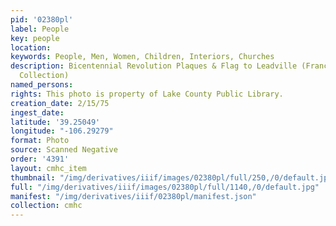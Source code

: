 ```yaml
---
pid: '02380pl'
label: People
key: people
location: 
keywords: People, Men, Women, Children, Interiors, Churches
description: Bicentennial Revolution Plaques & Flag to Leadville (Francis Bochatey
  Collection)
named_persons: 
rights: This photo is property of Lake County Public Library.
creation_date: 2/15/75
ingest_date: 
latitude: '39.25049'
longitude: "-106.29279"
format: Photo
source: Scanned Negative
order: '4391'
layout: cmhc_item
thumbnail: "/img/derivatives/iiif/images/02380pl/full/250,/0/default.jpg"
full: "/img/derivatives/iiif/images/02380pl/full/1140,/0/default.jpg"
manifest: "/img/derivatives/iiif/02380pl/manifest.json"
collection: cmhc
---
```

